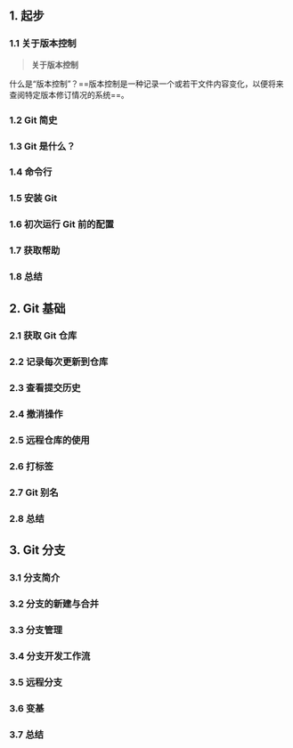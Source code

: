 ## 1. 起步

### 1.1 关于版本控制
> **关于版本控制**

什么是“版本控制”？==版本控制是一种记录一个或若干文件内容变化，以便将来查阅特定版本修订情况的系统==。
### 1.2 Git 简史

### 1.3 Git 是什么？

### 1.4 命令行

### 1.5 安装 Git

### 1.6 初次运行 Git 前的配置

### 1.7 获取帮助

### 1.8 总结

## 2. Git 基础

### 2.1 获取 Git 仓库

### 2.2 记录每次更新到仓库

### 2.3 查看提交历史

### 2.4 撤消操作

### 2.5 远程仓库的使用

### 2.6 打标签

### 2.7 Git 别名

### 2.8 总结

## 3. Git 分支

### 3.1 分支简介

### 3.2 分支的新建与合并

### 3.3 分支管理

### 3.4 分支开发工作流

### 3.5 远程分支

### 3.6 变基

### 3.7 总结<!--  -->
